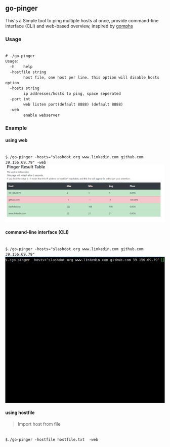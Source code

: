 ## go-pinger

This's a Simple tool to ping multiple hosts at once, provide command-line interface (CLI) and web-based overview, inspired by [gomphs](https://github.com/42wim/gomphs)

### Usage 
<code>
# ./go-pinger
Usage: 
  -h	help
  -hostfile string
    	host file, one host per line. this option will disable hosts option
  -hosts string
    	ip addresses/hosts to ping, space seperated
  -port int
    	web listen port(default 8888) (default 8888)
  -web
    	enable webserver
</code>

### Example
#### using web
<code>
$./go-pinger -hosts="slashdot.org www.linkedin.com github.com 39.156.69.79" -web
</code>
<img src="https://github.com/xiaoxuanzi/box/blob/master/go-pinger-web.png" />

#### command-line interface (CLI) 
<code>
$./go-pinger -hosts="slashdot.org www.linkedin.com github.com 39.156.69.79"
</code>
<img src="https://github.com/xiaoxuanzi/box/blob/master/go-pinger-example-1.gif"/>

#### using hostfile
> Import host from file
<code>
$./go-pinger -hostfile hostfile.txt  -web
</code>
